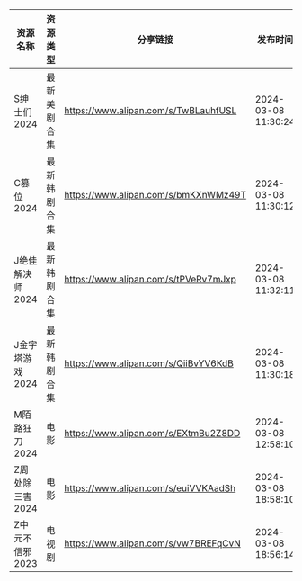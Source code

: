 | 资源名称       | 资源类型   | 分享链接                                 | 发布时间                |
| ---------- | ------ | ------------------------------------ | ------------------- |
| S绅士们2024   | 最新美剧合集 | https://www.alipan.com/s/TwBLauhfUSL | 2024-03-08 11:30:24 |
| C篡位2024    | 最新韩剧合集 | https://www.alipan.com/s/bmKXnWMz49T | 2024-03-08 11:30:12 |
| J绝佳解决师2024 | 最新韩剧合集 | https://www.alipan.com/s/tPVeRv7mJxp | 2024-03-08 11:32:11 |
| J金字塔游戏2024 | 最新韩剧合集 | https://www.alipan.com/s/QiiBvYV6KdB | 2024-03-08 11:30:18 |
| M陌路狂刀2024  | 电影     | https://www.alipan.com/s/EXtmBu2Z8DD | 2024-03-08 12:58:10 |
| Z周处除三害2024 | 电影     | https://www.alipan.com/s/euiVVKAadSh | 2024-03-08 18:58:10 |
| Z中元不信邪2023 | 电视剧    | https://www.alipan.com/s/vw7BREFqCvN | 2024-03-08 18:56:14 |
